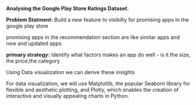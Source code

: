 **Analysing the Google Play Store Ratings Dataset.**

**Problem Statment:**
Build a new feature to visibilty for promising apps in the google play store

promising apps in the recommendation section are like similar apps and new and updated apps

**primary strategy:**
Identify what factors makes an app do well - is it the size, the price,the category 

Using Data visualization we can derive these insights

For data visualization, we will use Matplotlib, the popular Seaborn library for flexible and aesthetic plotting, and Plotly, which enables the creation of interactive and visually appealing charts in Python.
